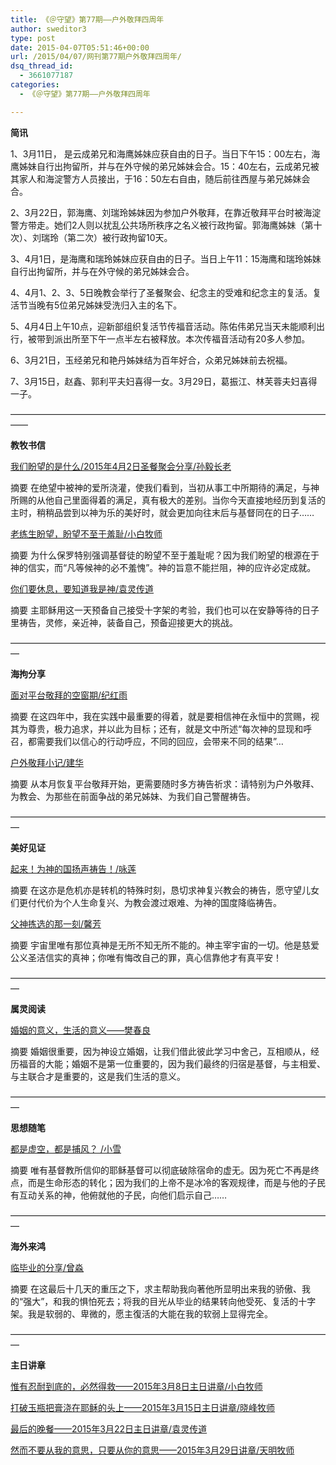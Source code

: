 ```yaml
---
title: 《＠守望》第77期——户外敬拜四周年
author: sweditor3
type: post
date: 2015-04-07T05:51:46+00:00
url: /2015/04/07/网刊第77期户外敬拜四周年/
dsq_thread_id:
  - 3661077187
categories:
  - 《＠守望》第77期——户外敬拜四周年

---
```

**简讯**

1、3月11日， 是云成弟兄和海鹰姊妹应获自由的日子。当日下午15：00左右，海鹰姊妹自行出拘留所，并与在外守候的弟兄姊妹会合。15：40左右，云成弟兄被其家人和海淀警方人员接出，于16：50左右自由，随后前往西屋与弟兄姊妹会合。

2、3月22日，郭海鹰、刘瑞玲姊妹因为参加户外敬拜，在靠近敬拜平台时被海淀警方带走。她们2人则以扰乱公共场所秩序之名义被行政拘留。郭海鹰姊妹（第十次）、刘瑞玲（第二次）被行政拘留10天。

3、4月1日，是海鹰和瑞玲姊妹应获自由的日子。当日上午11：15海鹰和瑞玲姊妹自行出拘留所，并与在外守候的弟兄姊妹会合。

4、4月1、2、3、5日晚教会举行了圣餐聚会、纪念主的受难和纪念主的复活。复活节当晚有5位弟兄姊妹受洗归入主的名下。

5、4月4日上午10点，迎新部组织复活节传福音活动。陈佑伟弟兄当天未能顺利出行，被带到派出所至下午一点半左右被释放。本次传福音活动有20多人参加。

6、3月21日，玉经弟兄和艳丹姊妹结为百年好合，众弟兄姊妹前去祝福。

7、3月15日，赵鑫、郭利平夫妇喜得一女。3月29日，葛振江、林芙蓉夫妇喜得一子。

——————————————————————————————————————
  
**教牧书信**

[我们盼望的是什么/2015年4月2日圣餐聚会分享/孙毅长老][1]
  
摘要 在绝望中被神的爱所浇灌，使我们看到，当初从事工中所期待的满足，与神所赐的从他自己里面得着的满足，真有极大的差别。当你今天直接地经历到复活的主时，稍稍品尝到以神为乐的美好时，就会更加向往末后与基督同在的日子……

[老练生盼望，盼望不至于羞耻/小白牧师][2]
  
摘要 为什么保罗特别强调基督徒的盼望不至于羞耻呢？因为我们盼望的根源在于神的信实，而“凡等候神的必不羞愧”。神的旨意不能拦阻，神的应许必定成就。

[你们要休息，要知道我是神/袁灵传道][3]
  
摘要 主耶稣用这一天预备自己接受十字架的考验，我们也可以在安静等待的日子里祷告，灵修，亲近神，装备自己，预备迎接更大的挑战。

—————————————————————————————————————

**海拘分享**

[面对平台敬拜的空窗期/纪红雨][4]
  
摘要 在这四年中，我在实践中最重要的得着，就是要相信神在永恒中的赏赐，视其为尊贵，极力追求，并以此为目标；还有，就是文中所述“每次神的显现和呼召，都需要我们以信心的行动呼应，不同的回应，会带来不同的结果”&#8230;

[户外敬拜小记/建华][5]
  
摘要 从本月恢复平台敬拜开始，更需要随时多方祷告祈求：请特别为户外敬拜、为教会、为那些在前面争战的弟兄姊妹、为我们自己警醒祷告。

—————————————————————————————————————

**美好见证**

[起来！为神的国扬声祷告！/咏莲][6]
  
摘要 在这亦是危机亦是转机的特殊时刻，恳切求神复兴教会的祷告，愿守望儿女们更付代价为个人生命复兴、为教会渡过艰难、为神的国度降临祷告。

[父神拣选的那一刻/馨芳][7]
  
摘要 宇宙里唯有那位真神是无所不知无所不能的。神主宰宇宙的一切。他是慈爱公义圣洁信实的真神；你唯有悔改自己的罪，真心信靠他才有真平安！

—————————————————————————————————————

**属灵阅读**

[婚姻的意义，生活的意义——樊春良][8]
  
摘要 婚姻很重要，因为神设立婚姻，让我们借此彼此学习中舍己，互相顺从，经历福音的大能；婚姻不是第一位重要的，因为我们最终的归宿是基督，与主相爱、与主联合才是重要的，这是我们生活的意义。

—————————————————————————————————————

**思想随笔**

[都是虚空，都是捕风？ /小雪][9]
  
摘要 唯有基督教所信仰的耶稣基督可以彻底破除宿命的虚无。因为死亡不再是终点，而是生命形态的转化；因为我们的上帝不是冰冷的客观规律，而是与他的子民有互动关系的神，他俯就他的子民，向他们启示自己……

—————————————————————————————————————

**海外来鸿**

[临毕业的分享/曾淼][10]
  
摘要 在这最后十几天的重压之下，求主帮助我向著他所显明出来我的骄傲、我的“强大”，和我的惧怕死去；将我的目光从毕业的结果转向他受死、复活的十字架。我是软弱的、卑微的，愿主復活的大能在我的软弱上显得完全。

—————————————————————————————————————

**主日讲章**

[惟有忍耐到底的，必然得救——2015年3月8日主日讲章/小白牧师][11]
  
[打破玉瓶把膏浇在耶稣的头上——2015年3月15日主日讲章/晓峰牧师][12]
  
[最后的晚餐——2015年3月22日主日讲章/袁灵传道][13]
  
[然而不要从我的意思，只要从你的意思——2015年3月29日讲章/天明牧师][14]

 [1]: /2015/04/07/我们盼望的是什么文孙毅长老/
 [2]: /2015/04/07/老练生盼望盼望不至于羞耻文小白牧师/
 [3]: /2015/04/07/你们要休息要知道我是神文袁灵传道/
 [4]: /2015/04/07/面对平台敬拜的空窗期文纪红雨/
 [5]: /2015/04/07/户外敬拜小记文谭建华2/
 [6]: /2015/04/07/起来为神的国扬声祷告――记念守望姊妹祷告/
 [7]: /2015/04/07/父神拣选的那一刻文馨芳姊妹/
 [8]: /2015/04/07/婚姻的意义生活的意义读婚姻的意义/
 [9]: /2015/04/07/都是虚空都是捕风文小雪/
 [10]: /2015/04/07/临毕业的分享文曾淼/
 [11]: /2015/03/07/惟有忍耐到底的必然得救/
 [12]: /2015/03/13/打破玉瓶把膏浇在耶稣的头上2015年3月15日主日讲/
 [13]: /2015/03/21/最后的晚餐2015年3月22日主日讲章袁灵传道/
 [14]: /2015/03/28/然而不要从我的意思只要从你的意思2015年3月29/
